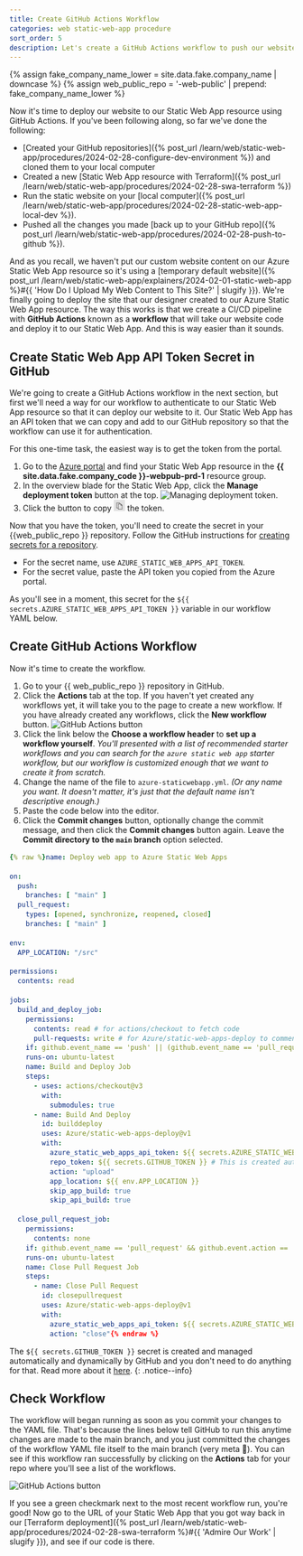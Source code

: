 ```yaml
---
title: Create GitHub Actions Workflow
categories: web static-web-app procedure
sort_order: 5
description: Let's create a GitHub Actions workflow to push our website code to our Azure Static Web App resource. 
---
```

{% assign fake_company_name_lower = site.data.fake.company_name | downcase %}
{% assign web_public_repo = '-web-public' | prepend: fake_company_name_lower %}

Now it's time to deploy our website to our Static Web App resource using GitHub Actions.<!--more--> If you've been following along, so far we've done the following:

- [Created your GitHub repositories]({% post_url /learn/web/static-web-app/procedures/2024-02-28-configure-dev-environment %}) and cloned them to your local computer
- Created a new [Static Web App resource with Terraform]({% post_url /learn/web/static-web-app/procedures/2024-02-28-swa-terraform %})
- Run the static website on your [local computer]({% post_url /learn/web/static-web-app/procedures/2024-02-28-static-web-app-local-dev %}).
- Pushed all the changes you made [back up to your GitHub repo]({% post_url /learn/web/static-web-app/procedures/2024-02-28-push-to-github %}).

And as you recall, we haven't put our custom website content on our Azure Static Web App resource so it's using a [temporary default website]({% post_url /learn/web/static-web-app/explainers/2024-02-01-static-web-app %}#{{ 'How Do I Upload My Web Content to This Site?' | slugify }}). We're finally going to deploy the site that our designer created to our Azure Static Web App resource. The way this works is that we create a CI/CD pipeline with **GitHub Actions** known as a **workflow** that will take our website code and deploy it to our Static Web App. And this is way easier than it sounds.

## Create Static Web App API Token Secret in GitHub

We're going to create a GitHub Actions workflow in the next section, but first we'll need a way for our workflow to authenticate to our Static Web App resource so that it can deploy our website to it. Our Static Web App has an API token that we can copy and add to our GitHub repository so that the workflow can use it for authentication.

For this one-time task, the easiest way is to get the token from the portal.

1. Go to the [Azure portal](https://portal.azure.com) and find your Static Web App resource in the **{{ site.data.fake.company_code }}-webpub-prd-1** resource group.
1. In the overview blade for the Static Web App, click the **Manage deployment token** button at the top. ![Managing deployment token](https://learn.microsoft.com/en-us/azure/static-web-apps/media/deployment-token-management/manage-deployment-token-button.png).
1. Click the button to copy ![copy icon](/assets/images/posts/azure-copy-icon.png) the token.

Now that you have the token, you'll need to create the secret in your {{web_public_repo }} repository. Follow the GitHub instructions for [creating secrets for a repository](https://docs.github.com/en/actions/security-guides/using-secrets-in-github-actions#creating-secrets-for-a-repository).

- For the secret name, use `AZURE_STATIC_WEB_APPS_API_TOKEN`.
- For the secret value, paste the API token you copied from the Azure portal.

As you'll see in a moment, this secret for the `${{ secrets.AZURE_STATIC_WEB_APPS_API_TOKEN }}` variable in our workflow YAML below.

## Create GitHub Actions Workflow

Now it's time to create the workflow.

1. Go to your {{ web_public_repo }} repository in GitHub.
1. Click the **Actions** tab at the top. If you haven't yet created any workflows yet, it will take you to the page to create a new workflow. If you have already created any workflows, click the **New workflow** button. ![GitHub Actions button](https://docs.github.com/assets/cb-15465/mw-1440/images/help/repository/actions-tab-global-nav-update.webp)
1. Click the link below the **Choose a workflow header** to **set up a workflow yourself**. *You'll presented with a list of recommended starter workflows and you can search for the `azure static web app` starter workflow, but our workflow is customized enough that we want to create it from scratch.*
1. Change the name of the file to `azure-staticwebapp.yml`. *(Or any name you want. It doesn't matter, it's just that the default name isn't descriptive enough.)*
1. Paste the code below into the editor.
1. Click the **Commit changes** button, optionally change the commit message, and then click the **Commit changes** button again. Leave the **Commit directory to the `main` branch** option selected.

``` yaml
{% raw %}name: Deploy web app to Azure Static Web Apps

on:
  push:
    branches: [ "main" ]
  pull_request:
    types: [opened, synchronize, reopened, closed]
    branches: [ "main" ]

env:
  APP_LOCATION: "/src"

permissions:
  contents: read

jobs:
  build_and_deploy_job:
    permissions:
      contents: read # for actions/checkout to fetch code
      pull-requests: write # for Azure/static-web-apps-deploy to comment on PRs
    if: github.event_name == 'push' || (github.event_name == 'pull_request' && github.event.action != 'closed')
    runs-on: ubuntu-latest
    name: Build and Deploy Job
    steps:
      - uses: actions/checkout@v3
        with:
          submodules: true
      - name: Build And Deploy
        id: builddeploy
        uses: Azure/static-web-apps-deploy@v1
        with:
          azure_static_web_apps_api_token: ${{ secrets.AZURE_STATIC_WEB_APPS_API_TOKEN }} # Get this from the Azure portal for the Static Web App resource
          repo_token: ${{ secrets.GITHUB_TOKEN }} # This is created automatically by GitHub Actions
          action: "upload"
          app_location: ${{ env.APP_LOCATION }}
          skip_app_build: true
          skip_api_build: true

  close_pull_request_job:
    permissions:
      contents: none
    if: github.event_name == 'pull_request' && github.event.action == 'closed'
    runs-on: ubuntu-latest
    name: Close Pull Request Job
    steps:
      - name: Close Pull Request
        id: closepullrequest
        uses: Azure/static-web-apps-deploy@v1
        with:
          azure_static_web_apps_api_token: ${{ secrets.AZURE_STATIC_WEB_APPS_API_TOKEN }} # Get this from the Azure portal for the Static Web App resource
          action: "close"{% endraw %}
```

The `${{ secrets.GITHUB_TOKEN }}` secret is created and managed automatically and dynamically by GitHub and you don't need to do anything for that. Read more about it [here](https://docs.github.com/en/actions/security-guides/automatic-token-authentication).
{: .notice--info}

## Check Workflow

The workflow will began running as soon as you commit your changes to the YAML file. That's because the lines below tell GitHub to run this anytime changes are made to the main branch, and you just committed the changes of the workflow YAML file itself to the main branch (very meta 🤯). You can see if this workflow ran successfully by clicking on the **Actions** tab for your repo where you'll see a list of the workflows.

![GitHub Actions button](https://docs.github.com/assets/cb-15465/mw-1440/images/help/repository/actions-tab-global-nav-update.webp)

If you see a green checkmark next to the most recent workflow run, you're good! Now go to the URL of your Static Web App that you got way back in our [Terraform deployment]({% post_url /learn/web/static-web-app/procedures/2024-02-28-swa-terraform %}#{{ 'Admire Our Work' | slugify }}), and see if our code is there.